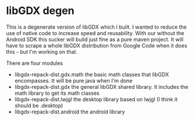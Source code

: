 libGDX degen
============

This is a degenerate version of libGDX which I built.
I wanted to reduce the use of native code to increase speed and reusability.
With our without the Android SDK this sucker will build just fine as a pure maven project.
It will have to scrape a whole libGDX distribution from Google Code when it does this - but I'm working on that.

There are four modules
 * libgdx-repack-dist.gdx.math the basic math classes that libGDX encompasses. It will be pure java when I'm done
 * libgdx-repack-dist.gdx the general libGDX shared library. It includes the math library to get its math classes
 * libgdx-repack-dist.lwjgl the desktop library based on lwjgl (I think it should be .desktop)
 * libgdx-repack-dist.android the android library